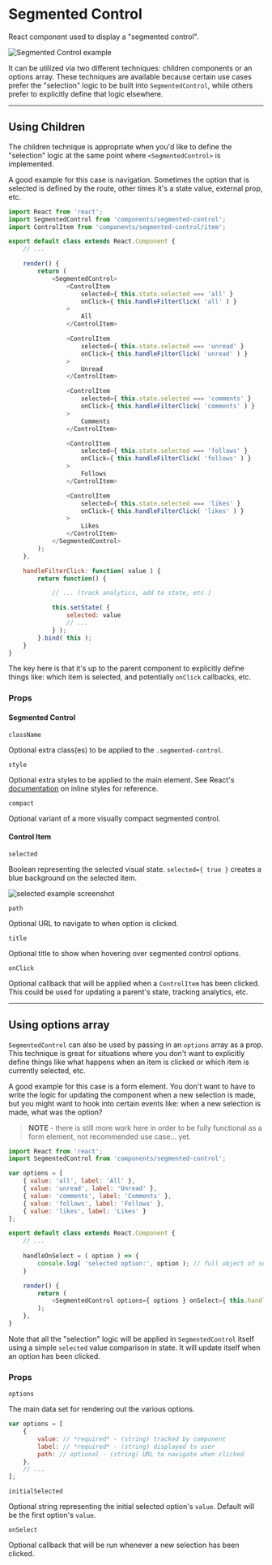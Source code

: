 Segmented Control
=================

React component used to display a "segmented control".

![Segmented Control example](https://cldup.com/5q6rA4FtMz.png)

It can be utilized via two different techniques: children components or an options array. These techniques are available because certain use cases prefer the "selection" logic to be built into `SegmentedControl`, while others prefer to explicitly define that logic elsewhere.

---

## Using Children

The children technique is appropriate when you'd like to define the "selection" logic at the same point where `<SegmentedControl>` is implemented.

A good example for this case is navigation. Sometimes the option that is selected is defined by the route, other times it's a state value, external prop, etc.

```js
import React from 'react';
import SegmentedControl from 'components/segmented-control';
import ControlItem from 'components/segmented-control/item';

export default class extends React.Component {
	// ...

	render() {
		return (
			<SegmentedControl>
				<ControlItem
					selected={ this.state.selected === 'all' }
					onClick={ this.handleFilterClick( 'all' ) }
				>
					All
				</ControlItem>

				<ControlItem
					selected={ this.state.selected === 'unread' }
					onClick={ this.handleFilterClick( 'unread' ) }
				>
					Unread
				</ControlItem>

				<ControlItem
					selected={ this.state.selected === 'comments' }
					onClick={ this.handleFilterClick( 'comments' ) }
				>
					Comments
				</ControlItem>

				<ControlItem
					selected={ this.state.selected === 'follows' }
					onClick={ this.handleFilterClick( 'follows' ) }
				>
					Follows
				</ControlItem>

				<ControlItem
					selected={ this.state.selected === 'likes' }
					onClick={ this.handleFilterClick( 'likes' ) }
				>
					Likes
				</ControlItem>
			</SegmentedControl>
		);
	},

	handleFilterClick: function( value ) {
		return function() {

			// ... (track analytics, add to state, etc.)

			this.setState( {
				selected: value
				// ...
			} );
		}.bind( this );
	}
}
```

The key here is that it's up to the parent component to explicitly define things like: which item is selected, and potentially `onClick` callbacks, etc.

### Props

#### Segmented Control

`className`

Optional extra class(es) to be applied to the `.segmented-control`.

`style`

Optional extra styles to be applied to the main element. See React's [documentation](https://facebook.github.io/react/tips/inline-styles.html) on inline styles for reference.

`compact`

Optional variant of a more visually compact segmented control.

#### Control Item

`selected`

Boolean representing the selected visual state. `selected={ true }` creates a blue background on the selected item.

![selected example screenshot](https://cldup.com/c6RXnmdkHe.png)

`path`

Optional URL to navigate to when option is clicked.

`title`

Optional title to show when hovering over segmented control options.

`onClick`

Optional callback that will be applied when a `ControlItem` has been clicked. This could be used for updating a parent's state, tracking analytics, etc.

---

## Using options array

`SegmentedControl` can also be used by passing in an `options` array as a prop. This technique is great for situations where you don't want to explicitly define things like what happens when an item is clicked or which item is currently selected, etc.

A good example for this case is a form element. You don't want to have to write the logic for updating the component when a new selection is made, but you might want to hook into certain events like: when a new selection is made, what was the option?

> **NOTE** - there is still more work here in order to be fully functional as a form element, not recommended use case... yet.

```js
import React from 'react';
import SegmentedControl from 'components/segmented-control';

var options = [
	{ value: 'all', label: 'All' },
	{ value: 'unread', label: 'Unread' },
	{ value: 'comments', label: 'Comments' },
	{ value: 'follows', label: 'Follows' },
	{ value: 'likes', label: 'Likes' }
];

export default class extends React.Component {
	// ...
	
	handleOnSelect = ( option ) => {
		console.log( 'selected option:', option ); // full object of selected option
	}

	render() {
		return (
			<SegmentedControl options={ options } onSelect={ this.handleOnSelect } />
		);
	}, 
}
```

Note that all the "selection" logic will be applied in `SegmentedControl` itself using a simple `selected` value comparison in state. It will update itself when an option has been clicked.

### Props

`options`

The main data set for rendering out the various options.

```js
var options = [
	{
		value: // *required* - (string) tracked by component
		label: // *required* - (string) displayed to user
		path: // optional - (string) URL to navigate when clicked
	},
	// ...
];
```

`initialSelected`

Optional string representing the initial selected option's `value`. Default will be the first option's `value`.

`onSelect`

Optional callback that will be run whenever a new selection has been clicked.
